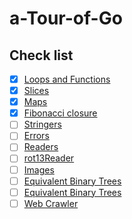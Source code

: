 # a-Tour-of-Go

## Check list

- [x] [Loops and Functions](https://go-tour-jp.appspot.com/flowcontrol/8)
- [x] [Slices](https://go-tour-jp.appspot.com/moretypes/18)
- [x] [Maps](https://go-tour-jp.appspot.com/moretypes/23)
- [x] [Fibonacci closure](https://go-tour-jp.appspot.com/moretypes/26)
- [ ] [Stringers](https://go-tour-jp.appspot.com/methods/18)
- [ ] [Errors](https://go-tour-jp.appspot.com/methods/20)
- [ ] [Readers](https://go-tour-jp.appspot.com/methods/22)
- [ ] [rot13Reader](https://go-tour-jp.appspot.com/methods/23)
- [ ] [Images](https://go-tour-jp.appspot.com/methods/25)
- [ ] [Equivalent Binary Trees](https://go-tour-jp.appspot.com/concurrency/7)
- [ ] [Equivalent Binary Trees](https://go-tour-jp.appspot.com/concurrency/8)
- [ ] [Web Crawler](https://go-tour-jp.appspot.com/concurrency/10)
